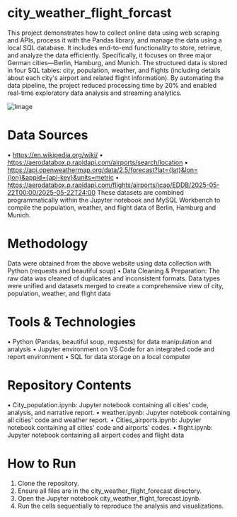 # city_weather_flight_forcast
This project demonstrates how to collect online data using web scraping and APIs, process it with the Pandas library, and manage the data using a local SQL database. It includes end-to-end functionality to store, retrieve, and analyze the data efficiently.
Specifically, it focuses on three major German cities—Berlin, Hamburg, and Munich. The structured data is stored in four SQL tables: city, population, weather, and flights (including details about each city's airport and related flight information).
By automating the data pipeline, the project reduced processing time by 20% and enabled real-time exploratory data analysis and streaming analytics.

![Image](https://github.com/user-attachments/assets/561a10cb-8a02-4256-862e-6bc235a2cfef)

# Data Sources
•	https://en.wikipedia.org/wiki/
•	https://aerodatabox.p.rapidapi.com/airports/search/location
•	https://api.openweathermap.org/data/2.5/forecast?lat={lat}&lon={lon}&appid={api-key}&units=metric
•	https://aerodatabox.p.rapidapi.com/flights/airports/icao/EDDB/2025-05-22T00:00/2025-05-22T24:00
These datasets are combined programmatically within the Jupyter notebook and MySQL Workbench to compile the population, weather, and flight data of Berlin, Hamburg and Munich.

# Methodology
Data were obtained from the above website using data collection with Python (requests and beautiful soup)
•	Data Cleaning & Preparation: The raw data was cleaned of duplicates and inconsistent formats. Data types were unified and datasets merged to create a comprehensive view of city, population, weather, and flight data 

# Tools & Technologies
•	Python (Pandas, beautiful soup, requests) for data manipulation and analysis
•	Jupyter environment on VS Code for an integrated code and report environment
•	SQL for data storage on a local computer

# Repository Contents
•	City_population.ipynb: Jupyter notebook containing all cities' code, analysis, and narrative report.
•	weather.ipynb: Jupyter notebook containing all cities' code and weather report.
•	Cities_airports.ipynb: Jupyter notebook containing all cities' code and airports' codes.
•	flight.ipynb: Jupyter notebook containing all airport codes and flight data

# How to Run
1.	Clone the repository.
2.	Ensure all files are in the city_weather_flight_forecast directory.
3.	Open the Jupyter notebook city_weather_flight_forecast.ipynb.
4.	Run the cells sequentially to reproduce the analysis and visualizations.
